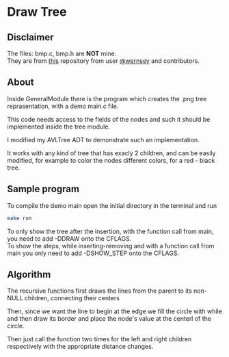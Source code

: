 # Draw Tree
 
## Disclaimer

The files: bmp.c, bmp.h are **NOT** mine. <br />
They are from [this](https://github.com/wernsey/bitmap) repository from user [@wernsey](https://github.com/wernsey) and contributors. <br />

## About

Inside GeneralModule there is the program which creates the .png tree reprasentation, with a demo main.c file. <br />

This code needs access to the fields of the nodes and such it should be implemented inside the tree module. <br />

I modified my AVLTree ADT to demonstrate such an implementation. <br />

It works with any kind of tree that has exacly 2 children, and can be easily modified, for example to color the nodes different colors, for a red - black tree. <br />

## Sample program

To compile the demo main open the initial directory in the terminal and run
```bash
make run
```
To only show the tree after the insertion, with the function call from main, you need to add -DDRAW onto the CFLAGS. <br />
To show the steps, while inserting-removing and with a function call from main you only need to add -DSHOW_STEP onto the CFLAGS.

## Algorithm

The recursive functions first draws the lines from the parent to its non-NULL children, connecting their centers <br />

Then, since we want the line to begin at the edge we fill the circle with while and then draw its border and place the node's value at the centerl of the circle. <br />

Then just call the function two times for the left and right children respectively with the appropriate distance changes.

